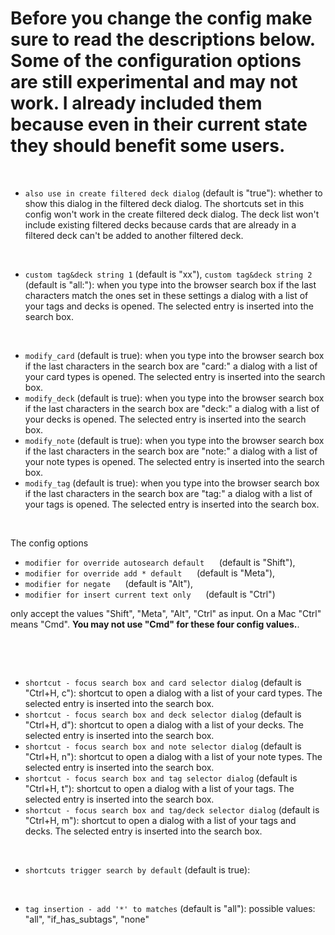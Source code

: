 <h1>Before you change the config make sure to read the descriptions below. Some of the 
configuration options are still experimental and may not work. I already included them 
because even in their current state they should benefit some users.</h1> 

&nbsp;

- `also use in create filtered deck dialog` (default is "true"): whether to show this dialog in the 
filtered deck dialog. The shortcuts set in this config won't work in the create filtered deck 
dialog. 
The deck list won't include existing filtered decks because cards that are already in a filtered 
deck can't be added to another filtered deck.

&nbsp;

- `custom tag&deck string 1` (default is "xx"), `custom tag&deck string 2` (default is "all:"): when 
you type into the browser search box if the last characters match the ones set in these settings 
a dialog with a list of your tags and decks is opened. The selected entry is inserted into the 
search box.

&nbsp;

- `modify_card` (default is true): when you type into the browser search box if the last 
characters in the search box are "card:" a dialog with a list of your card types is opened. 
The selected entry is inserted into the search box.
- `modify_deck` (default is true): when you type into the browser search box if the last 
characters in the search box are "deck:" a dialog with a list of your decks is opened.
The selected entry is inserted into the search box.
- `modify_note` (default is true): when you type into the browser search box if the last 
characters in the search box are "note:" a dialog with a list of your note types is opened.
The selected entry is inserted into the search box.
- `modify_tag` (default is true): when you type into the browser search box if the last 
characters in the search box are "tag:" a dialog with a list of your tags is opened.
The selected entry is inserted into the search box.

&nbsp;

The config options 

-  `modifier for override autosearch default`&nbsp;&nbsp;&nbsp;&nbsp;&nbsp;&nbsp;(default is "Shift"), 
-  `modifier for override add * default`&nbsp;&nbsp;&nbsp;&nbsp;&nbsp;&nbsp;(default is "Meta"), 
-  `modifier for negate`&nbsp;&nbsp;&nbsp;&nbsp;&nbsp;&nbsp;(default is "Alt"),
-  `modifier for insert current text only`&nbsp;&nbsp;&nbsp;&nbsp;&nbsp;&nbsp;(default is "Ctrl")

only accept the values "Shift", "Meta", "Alt", "Ctrl" as input. On a Mac "Ctrl" means "Cmd". 
**You may not use "Cmd" for these four config values.**.

&nbsp;

&nbsp;

- `shortcut - focus search box and card selector dialog` (default is "Ctrl+H, c"): shortcut to open 
a dialog with a list of your card types. The selected entry is inserted into the search box.
- `shortcut - focus search box and deck selector dialog` (default is "Ctrl+H, d"): shortcut to open 
a dialog with a list of your decks. The selected entry is inserted into the search box.
- `shortcut - focus search box and note selector dialog` (default is "Ctrl+H, n"): shortcut to open 
a dialog with a list of your note types. The selected entry is inserted into the search box.
- `shortcut - focus search box and tag selector dialog` (default is "Ctrl+H, t"): shortcut to open 
a dialog with a list of your tags. The selected entry is inserted into the search box.
- `shortcut - focus search box and tag/deck selector dialog` (default is "Ctrl+H, m"): shortcut to 
open a dialog with a list of your tags and decks. The selected entry is inserted into the search 
box.

&nbsp;

- `shortcuts trigger search by default` (default is true): 

&nbsp;

- `tag insertion - add '*' to matches` (default is "all"): possible values: "all", "if_has_subtags",
"none"
